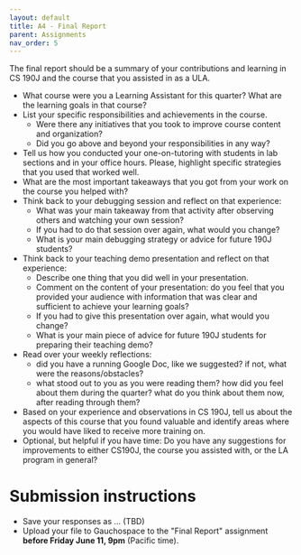 ```yaml
---
layout: default
title: A4 - Final Report
parent: Assignments
nav_order: 5
---
```


The final report should be a summary of your contributions and learning in CS 190J and the course that you assisted in as a ULA.

* What course were you a Learning Assistant for this quarter? What are the learning goals in that course?
* List your specific responsibilities and achievements in the course.
    * Were there any initiatives that you took to improve course content and organization?
    * Did you go above and beyond your responsibilities in any way?
* Tell us how you conducted your one-on-tutoring with students in lab sections and in your office hours. Please, highlight specific strategies that you used that worked well.
* What are the most important takeaways that you got from your work on the course you helped with?
* Think back to your debugging session and reflect on that experience:
    * What was your main takeaway from that activity after observing others and watching your own session?
    * If you had to do that session over again, what would you change?
    * What is your main debugging strategy or advice for future 190J students?
* Think back to your teaching demo presentation and reflect on that experience:
    * Describe one thing that you did well in your presentation.
    * Comment on the content of your presentation: do you feel that you provided your audience with information that was clear and sufficient to achieve your learning goals? 
    * If you had to give this presentation over again, what would you change?
    * What is your main piece of advice for future 190J students for preparing their teaching demo?
* Read over your weekly reflections: 
    * did you have a running Google Doc, like we suggested? if not, what were the reasons/obstacles?
    * what stood out to you as you were reading them? how did you feel about them during the quarter? what do you think about them now, after reading through them? 
* Based on your experience and observations in CS 190J, tell us about the aspects of this course that you found valuable and identify areas where you would have liked to receive more training on.
* Optional, but helpful if you have time: Do you have any suggestions for improvements to either CS190J, the course you assisted with, or the LA program in general?

# Submission instructions

* Save your responses as ... (TBD)
* Upload your file to Gauchospace to the "Final Report" assignment **before Friday June 11, 9pm** (Pacific time).


